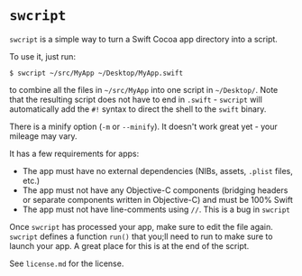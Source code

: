 # `swcript`

`swcript` is a simple way to turn a Swift Cocoa app directory into a script.

To use it, just run:

    $ swcript ~/src/MyApp ~/Desktop/MyApp.swift

to combine all the files in `~/src/MyApp` into one script in `~/Desktop/`. Note that the resulting script does not have to end in `.swift` - `swcript` will automatically add the `#!` syntax to direct the shell to the `swift` binary.

There is a minify option (`-m` or `--minify`). It doesn't work great yet - your mileage may vary.

It has a few requirements for apps:

 - The app must have no external dependencies (NIBs, assets, `.plist` files, etc.)
 - The app must not have any Objective-C components (bridging headers or separate components written in Objective-C) and must be 100% Swift
 - The app must not have line-comments using `//`. This is a bug in `swcript`

Once `swcript` has processed your app, make sure to edit the file again. `swcript` defines a function `run()` that you;ll need to run to make sure to launch your app. A great place for this is at the end of the script.

See `license.md` for the license.
